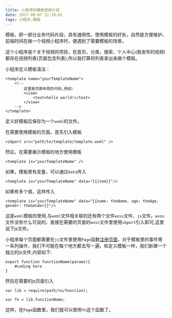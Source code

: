 ```yaml
---
title: 小程序的模板使用介绍
date: 2017-08-07 22:10:01
tags: 小程序,模板
---
```


模板，即一部分业务代码片段，具有通用性。使用模板的好处，自然是方便维护。前端时间在做一个视频小程序时，便遇到了需要模板的场景。

这个小程序是个关于视频的项目，在首页，分类，搜索，个人中心(我发布的视频)都存在视频列表(页面包含列表),所以我打算将列表拿出来做个模板。

小程序定义模板语法：

```
<template name="yourTemplateName">
    <!--
        这里是页面布局的代码,例如:
        <view>
            <text>hello world!</text>
        </view>
    -->
</template>
```

定义好模板后保存为一个`wxml`的文件。

在需要使用模板的页面，首先引入模板

```
<import src="path/to/template/template.wxml" />
```

然后，在需要展示模板的地方使用模板

```
<template is="yourTemplateName" />
```

如果，模板里有变量，可以通过`data`传入

```
<template is="yourTemplateName" data="{{item}}"/>
```

如果有多个值，这样传入

```
<template is="yourTemplateName" data="{{name: theName, age: theAge, gender: theGender}}"/>
```

这是`wxml`模板的使用,与`wxml`文件相关联的还有两个文件`wxss`文件、`js`文件。`wxss`文件没有什么可说的，直接在需要的页面的`wxss`文件里使用`import`引入即可,这里说下js文件。

小程序每个页面都需要在`js`文件里使用`Page`函数[注册页面][1]，对于模板里的事件等一系列操作，我们不可能在每个地方都去写一遍。和定义模板一样，我们新建一个独立的js文件,内容如下:

```
export function functionName(params){
    #coding here
}
```

然后在需要的js页面引入

```
var lib = require(path/to/function);

var fn = lib.functionName;
```

这样，在`Page`函数里，我们就可以使用`fn`这个函数了。


  [1]: https://mp.weixin.qq.com/debug/wxadoc/dev/framework/app-service/page.html